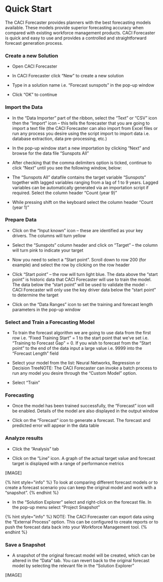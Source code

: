 # Quick Start

The CACI Forecaster provides planners with the best forecasting models available. These models provide superior forecasting accuracy when compared with existing workforce management products. CACI Forecaster is quick and easy to use and provides a controlled and straightforward forecast generation process.



### Create a new Solution
- Open CACI Forecaster

- In CACI Forecaster click “New” to create a new solution

- Type in a solution name i.e. “Forecast sunspots” in the pop-up window

- Click “OK” to continue

### Import the Data
- In the “Data Importer” part of the ribbon, select the “Text” or “CSV” icon then the “Import” icon – this tells the forecaster that you are going to import a text file (the CACI Forecaster can also import from Excel files or run any process you desire using the script import to import data i.e. database extraction, data pre-processing, etc.)

- In the pop-up window start a new importation by clicking “Next” and browse for the data file “Sunspots All”

- After checking that the comma delimiters option is ticked, continue to click “Next” until you see the following window, below:

- The “Sunspots All” datafile contains the target variable “Sunspots” together with lagged variables ranging from a lag of 1 to 9 years. Lagged variables can be automatically generated via an importation script if required. Select the column header “Count (year 9)”

- While pressing shift on the keyboard select the column header “Count (year 1)”


### Prepare Data
- Click on the “Input known” icon – these are identified as your key drivers. The columns will turn yellow

- Select the “Sunspots” column header and click on “Target” – the column will turn pink to indicate your target

- Now you need to select a “Start point”. Scroll down to row 200 (for example) and select the row by clicking on the row header

- Click “Start point” – the row will turn light blue. The data above the “start point” is historic data that CACI Forecaster will use to train the model. The data below the “start point” will be used to validate the model - CACI Forecaster will only use the key driver data below the “start point” to determine the target

- Click on the “Data Ranges” icon to set the training and forecast length parameters in the pop-up window

### Select and Train a Forecasting Model
- To train the forecast algorithm we are going to use data from the first row i.e. “Fixed Training Start” = 1 to the start point that we’ve set i.e. “Training to Forecast Gap” = 0. If you wish to forecast from the “Start point” to the end of the data input a large value i.e. 9999 into the “Forecast Length” field

- Select your model from the list: Neural Networks, Regression or Decision TreeNOTE: The CACI Forecaster can invoke a batch process to run any model you desire through the “Custom Model” option.

- Select “Train”

### Forecasting
- Once the model has been trained successfully, the “Forecast” icon will be enabled. Details of the model are also displayed in the output window

- Click on the “Forecast” icon to generate a forecast. The forecast and predicted error will appear in the data table


### Analyze results
- Click the “Analysis” tab

- Click on the “Line” icon. A graph of the actual target value and forecast target is displayed with a range of performance metrics

[IMAGE]


{% hint style="info" %}
 To look at comparing different forecast models or to create a forecast scenario you can keep the original model and work with a “snapshot”.
{% endhint %}

- In the “Solution Explorer” select and right-click on the forecast file. In the pop-up menu select “Project Snapshot”

{% hint style="info" %}
NOTE: The CACI Forecaster can export data using the “External Process” option. This can be configured to create reports or to push the forecast data back into your Workforce Management tool.
{% endhint %}

### Save a Snapshot
- A snapshot of the original forecast model will be created, which can be altered in the “Data” tab. You can revert back to the original forecast model by selecting the relevant file in the “Solution Explorer”

[IMAGE]